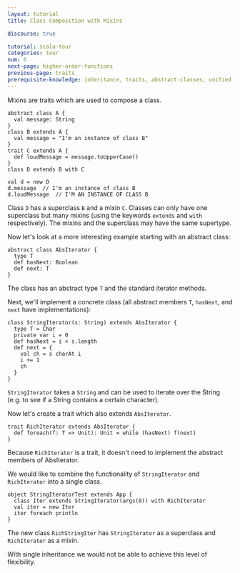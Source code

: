 ```yaml
---
layout: tutorial
title: Class Composition with Mixins

discourse: true

tutorial: scala-tour
categories: tour
num: 6
next-page: higher-order-functions
previous-page: traits
prerequisite-knowledge: inheritance, traits, abstract-classes, unified-types
---
```

Mixins are traits which are used to compose a class.

```tut
abstract class A {
  val message: String
}
class B extends A {
  val message = "I'm an instance of class B"
}
trait C extends A {
  def loudMessage = message.toUpperCase()
}
class D extends B with C

val d = new D
d.message  // I'm an instance of class B
d.loudMessage  // I'M AN INSTANCE OF CLASS B
```
Class `D` has a superclass `B` and a mixin `C`. Classes can only have one superclass but many mixins (using the keywords `extends` and `with` respectively). The mixins and the superclass may have the same supertype.

Now let's look at a more interesting example starting with an abstract class:

```tut
abstract class AbsIterator {
  type T
  def hasNext: Boolean
  def next: T
}
```
The class has an abstract type `T` and the standard iterator methods.

Next, we'll implement a concrete class (all abstract members `T`, `hasNext`, and `next` have implementations):

```tut
class StringIterator(s: String) extends AbsIterator {
  type T = Char
  private var i = 0
  def hasNext = i < s.length
  def next = {
    val ch = s charAt i
    i += 1
    ch
  }
}
```
`StringIterator` takes a `String` and can be used to iterate over the String (e.g. to see if a String contains a certain character).

Now let's create a trait which also extends `AbsIterator`.

```tut
trait RichIterator extends AbsIterator {
  def foreach(f: T => Unit): Unit = while (hasNext) f(next)
}
```
Because `RichIterator` is a trait, it doesn't need to implement the abstract members of AbsIterator.

We would like to combine the functionality of `StringIterator` and `RichIterator` into a single class.

```tut
object StringIteratorTest extends App {
  class Iter extends StringIterator(args(0)) with RichIterator
  val iter = new Iter
  iter foreach println
}
```
The new class `RichStringIter` has `StringIterator` as a superclass and `RichIterator` as a mixin.

With single inheritance we would not be able to achieve this level of flexibility.
